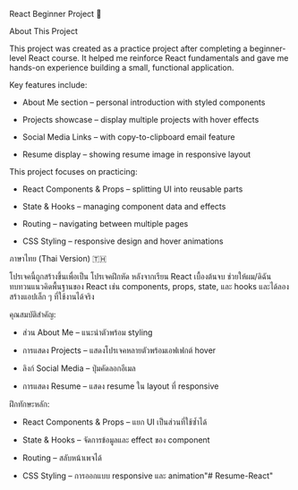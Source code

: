 React Beginner Project 🚀

About This Project

This project was created as a practice project after completing a beginner-level React course.
It helped me reinforce React fundamentals and gave me hands-on experience building a small, functional application.

Key features include:

- About Me section – personal introduction with styled components

- Projects showcase – display multiple projects with hover effects

- Social Media Links – with copy-to-clipboard email feature

- Resume display – showing resume image in responsive layout

This project focuses on practicing:

- React Components & Props – splitting UI into reusable parts

- State & Hooks – managing component data and effects

- Routing – navigating between multiple pages

- CSS Styling – responsive design and hover animations

ภาษาไทย (Thai Version) 🇹🇭

โปรเจคนี้ถูกสร้างขึ้นเพื่อเป็น โปรเจคฝึกหัด หลังจากเรียน React เบื้องต้นจบ
ช่วยให้ผม/ดิฉันทบทวนแนวคิดพื้นฐานของ React เช่น components, props, state, และ hooks และได้ลองสร้างแอปเล็ก ๆ ที่ใช้งานได้จริง

คุณสมบัติสำคัญ:

- ส่วน About Me – แนะนำตัวพร้อม styling

- การแสดง Projects – แสดงโปรเจคหลายตัวพร้อมเอฟเฟกต์ hover

- ลิงก์ Social Media – ปุ่มคัดลอกอีเมล

- การแสดง Resume – แสดง resume ใน layout ที่ responsive

ฝึกทักษะหลัก:

- React Components & Props – แยก UI เป็นส่วนที่ใช้ซ้ำได้

- State & Hooks – จัดการข้อมูลและ effect ของ component

- Routing – สลับหน้าเพจได้

- CSS Styling – การออกแบบ responsive และ animation"# Resume-React" 
